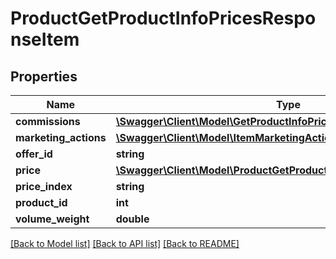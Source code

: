 # ProductGetProductInfoPricesResponseItem

## Properties
Name | Type | Description | Notes
------------ | ------------- | ------------- | -------------
**commissions** | [**\Swagger\Client\Model\GetProductInfoPricesResponseCommissions[]**](GetProductInfoPricesResponseCommissions.md) |  | [optional] 
**marketing_actions** | [**\Swagger\Client\Model\ItemMarketingActions**](ItemMarketingActions.md) |  | [optional] 
**offer_id** | **string** |  | [optional] 
**price** | [**\Swagger\Client\Model\ProductGetProductInfoPricesResponsePrice**](ProductGetProductInfoPricesResponsePrice.md) |  | [optional] 
**price_index** | **string** |  | [optional] 
**product_id** | **int** |  | [optional] 
**volume_weight** | **double** |  | [optional] 

[[Back to Model list]](../README.md#documentation-for-models) [[Back to API list]](../README.md#documentation-for-api-endpoints) [[Back to README]](../README.md)


